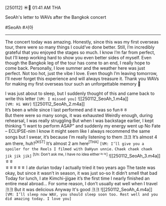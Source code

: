 [250112] ☀️💭 01:41 AM THA 

SeoAh's letter to WAVs after the Bangkok concert

#SeoAh #서아
___
The concert today was amazing. Honestly, since this was my first overseas tour, there were so many things I could’ve done better. Still, I’m incredibly grateful that you enjoyed the stages so much. I know I’m far from perfect, but I’ll keep working hard to show you even better sides of myself. Even though the Bangkok leg of the tour has come to an end, I really hope to come back. Personally, I love summer and the weather here was just perfect. Not too hot, just the vibe I love. Even though I’m leaving tomorrow, I’ll never forget this experience and will always treasure it. Thank you WAVs for making my first overseas tour such an unforgettable memory 🤍

I was just about to sleep, but I suddenly thought of this and came back to write this letter
`[VM: I missed you]`
![[250112_SeoAh_1.m4a]]  
`[VM: Hi WAV]`
![[250112_SeoAh_2.m4a]]  
It’s been a while since I last performed and it was so funㅎㅎ  
But there were so many songs, it was exhausted
Weirdly enough, during rehearsal, I was really struggling 
But when I was backstage earlier, I kept thinking “I want to perform ASAP” and suddenly my energy went up
No Fate – ECLIPSE-nim
I know it might seem like I always recommend the same songs
but I swear, it’s because I’m really listening to them
크크
It’s almost 4 am there, huh?<sup>[KST]</sup>
It’s almost 2 am here<sup>[THA]</sup>
`[VM: I’ll give you a spoiler for the Reels I filmed with DaHyun unnie.` 
`Chaek chaek chaek jik jik jik]` 
<sup>[t/n: Don't ask me, I have no idea eitherㅋㅋ]</sup>
![[250112_SeoAh_3.m4a]]
ㅎㅎ  
ㅎㅎㅎㅎㅎ
I ate durian today
I actually tried it two years ago
The taste was okay, but since it wasn’t in season, it was just so-so 
It didn’t smell that bad
Today for lunch, I ate Kimchi-jjigae
it’s the first time I nearly finished an entire meal abroad...
For some reason, I don’t usually eat well when I travel
크크
But it was delicious 
Anyway 
It's good 
크크
![[250112_SeoAh_4.m4a]]  
`[VM: I’ll sleep now WAV, you should sleep soon too. Rest well and you did amazing today. I love you]`